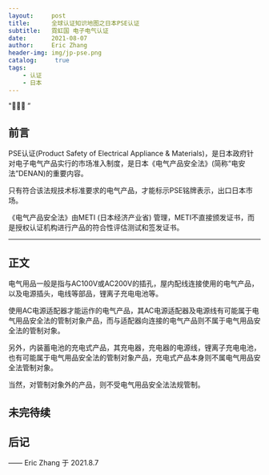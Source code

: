 ```yaml
---
layout:     post
title:      全球认证知识地图之日本PSE认证
subtitle:   霓虹国 电子电气认证
date:       2021-08-07
author:     Eric Zhang
header-img: img/jp-pse.png
catalog: 	 true
tags:
    - 认证
    - 日本
---
```

"🙉🙉🙉 ”


## 前言

PSE认证(Product Safety of Electrical Appliance & Materials)，是日本政府针对电子电气产品实行的市场准入制度，是日本《电气产品安全法》(简称“电安法”DENAN)的重要内容。

只有符合该法规技术标准要求的电气产品，才能标示PSE铭牌表示，出口日本市场。

《电气产品安全法》由METI (日本经济产业省) 管理，METI不直接颁发证书，而是授权认证机构进行产品的符合性评估测试和签发证书。

---


## 正文

电气用品一般是指与AC100V或AC200V的插孔，屋内配线连接使用的电气产品，以及电源插头，电线等部品，锂离子充电电池等。

使用AC电源适配器才能运作的电气产品，其AC电源适配器及电源线有可能属于电气用品安全法的管制对象产品，而与适配器向连接的电气产品则不属于电气用品安全法的管制对象。 

另外，内装蓄电池的充电式产品，其充电器，充电器的电源线，锂离子充电电池，也有可能属于电气用品安全法的管制对象产品，充电式产品本身则不属电气用品安全法管制对象。

当然，对管制对象外的产品，则不受电气用品安全法法规管制。


未完待续
---


## 后记




—— Eric Zhang 于 2021.8.7
